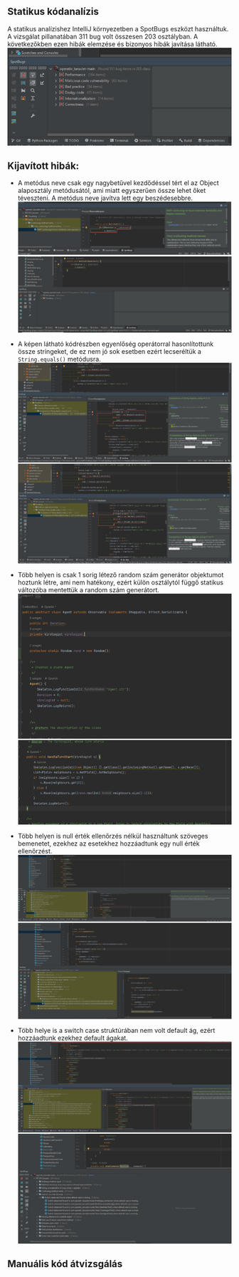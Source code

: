 ## Statikus kódanalízis
A statikus analízishez IntelliJ környezetben a SpotBugs eszközt használtuk.
A vizsgálat pillanatában 311 bug volt összesen 203 osztályban. A következőkben ezen hibák elemzése és bizonyos hibák javítása látható.
![Hibak](Kepernyokepek\1ManualisEsStatikus_kepek\hibak_szama.png)

## Kijavított hibák:

- A metódus neve csak egy nagybetűvel kezdődéssel tért el az Object alaposztály metódusától, ami miatt egyszerűen össze lehet őket téveszteni. A metódus neve javítva lett egy beszédesebbre.
![ConfusingName](Kepernyokepek\1ManualisEsStatikus_kepek\scary_group_item.png)
![ConfusingName](Kepernyokepek\1ManualisEsStatikus_kepek\scary_group_item_fixed.png)

- A képen látható kódrészben egyenlőség operátorral hasonlítottunk össze stringeket, de ez nem jó sok esetben ezért lecseréltük a `String.equals()` metódusra.
![StringEquals](Kepernyokepek\1ManualisEsStatikus_kepek\string_equals_trouble.png)
![StringEquals](Kepernyokepek\1ManualisEsStatikus_kepek\string_equals_trouble_fixed.png)

- Több helyen is csak 1 sorig létező random szám generátor objektumot hoztunk létre, ami nem hatékony, ezért külön osztálytól függő statikus változóba mentettük a random szám generátort.
![Random](Kepernyokepek\1ManualisEsStatikus_kepek\inherited_static_random.png)
![Random](Kepernyokepek\1ManualisEsStatikus_kepek\inherited_static_random_fixed.png)

- Több helyen is null érték ellenőrzés nélkül használtunk szöveges bemenetet, ezekhez az esetekhez hozzáadtunk egy null érték ellenőrzést.
![Null](Kepernyokepek\1ManualisEsStatikus_kepek\dereference_without_null_check.png)
![Null](Kepernyokepek\1ManualisEsStatikus_kepek\dereference_without_null_check_with_while_fixed.png)

- Több helye is a switch case struktúrában nem volt default ág, ezért hozzáadtunk ezekhez default ágakat.
![Switch](Kepernyokepek\1ManualisEsStatikus_kepek\switch_case_fallthrough.png)
![Switch](Kepernyokepek\1ManualisEsStatikus_kepek\switch_case_fallthrough_fixed.png)

## Manuális kód átvizsgálás
